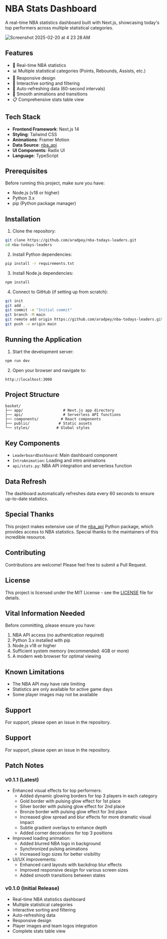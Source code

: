 # NBA Stats Dashboard

A real-time NBA statistics dashboard built with Next.js, showcasing today's top performers across multiple statistical categories.

![Screenshot 2025-02-20 at 4 23 28 AM](https://github.com/user-attachments/assets/fe410d8f-4180-4931-ad92-2ff7cc01cbfb)

## Features

- 🏀 Real-time NBA statistics
- 📊 Multiple statistical categories (Points, Rebounds, Assists, etc.)
- 📱 Responsive design
- 🎯 Interactive sorting and filtering
- 🔄 Auto-refreshing data (60-second intervals)
- 💫 Smooth animations and transitions
- 📋 Comprehensive stats table view

## Tech Stack

- **Frontend Framework**: Next.js 14
- **Styling**: Tailwind CSS
- **Animations**: Framer Motion
- **Data Source**: [nba_api](https://github.com/swar/nba_api)
- **UI Components**: Radix UI
- **Language**: TypeScript

## Prerequisites

Before running this project, make sure you have:

- Node.js (v18 or higher)
- Python 3.x
- pip (Python package manager)

## Installation

1. Clone the repository:

```bash
git clone https://github.com/aradpey/nba-todays-leaders.git
cd nba-todays-leaders
```

2. Install Python dependencies:

```bash
pip install -r requirements.txt
```

3. Install Node.js dependencies:

```bash
npm install
```

4. Connect to GitHub (if setting up from scratch):

```bash
git init
git add .
git commit -m "Initial commit"
git branch -M main
git remote add origin https://github.com/aradpey/nba-todays-leaders.git
git push -u origin main
```

## Running the Application

1. Start the development server:

```bash
npm run dev
```

2. Open your browser and navigate to:

```
http://localhost:3000
```

## Project Structure

```
basket/
├── app/                  # Next.js app directory
├── api/                  # Serverless API functions
├── components/          # React components
├── public/             # Static assets
└── styles/            # Global styles
```

## Key Components

- `LeaderboardDashboard`: Main dashboard component
- `IntroAnimation`: Loading and intro animations
- `api/stats.py`: NBA API integration and serverless function

## Data Refresh

The dashboard automatically refreshes data every 60 seconds to ensure up-to-date statistics.

## Special Thanks

This project makes extensive use of the [nba_api](https://github.com/swar/nba_api) Python package, which provides access to NBA statistics. Special thanks to the maintainers of this incredible resource.

## Contributing

Contributions are welcome! Please feel free to submit a Pull Request.

## License

This project is licensed under the MIT License - see the [LICENSE](LICENSE) file for details.

## Vital Information Needed

Before committing, please ensure you have:

1. NBA API access (no authentication required)
2. Python 3.x installed with pip
3. Node.js v18 or higher
4. Sufficient system memory (recommended: 4GB or more)
5. A modern web browser for optimal viewing

## Known Limitations

- The NBA API may have rate limiting
- Statistics are only available for active game days
- Some player images may not be available

## Support

For support, please open an issue in the repository.

## Support

For support, please open an issue in the repository.

## Patch Notes

### v0.1.1 (Latest)

- Enhanced visual effects for top performers:
  - Added dynamic glowing borders for top 3 players in each category
  - Gold border with pulsing glow effect for 1st place
  - Silver border with pulsing glow effect for 2nd place
  - Bronze border with pulsing glow effect for 3rd place
  - Increased glow spread and blur effects for more dramatic visual impact
  - Subtle gradient overlays to enhance depth
  - Added corner decorations for top 3 positions
- Improved loading animation:
  - Added blurred NBA logo in background
  - Synchronized pulsing animations
  - Increased logo sizes for better visibility
- UI/UX improvements:
  - Enhanced card layouts with backdrop blur effects
  - Improved responsive design for various screen sizes
  - Added smooth transitions between states

### v0.1.0 (Initial Release)

- Real-time NBA statistics dashboard
- Multiple statistical categories
- Interactive sorting and filtering
- Auto-refreshing data
- Responsive design
- Player images and team logos integration
- Complete stats table view
